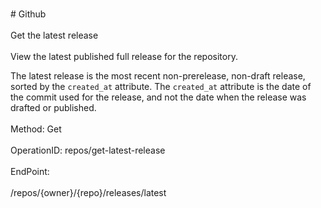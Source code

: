 <br>#     Github</br>
<br>Get the latest release</br>
<br>View the latest published full release for the repository.

The latest release is the most recent non-prerelease, non-draft release, sorted by the `created_at` attribute. The `created_at` attribute is the date of the commit used for the release, and not the date when the release was drafted or published.</br>
<br>Method: Get</br>
<br>OperationID: repos/get-latest-release</br>
<br>EndPoint:</br>
<br>/repos/{owner}/{repo}/releases/latest</br>
